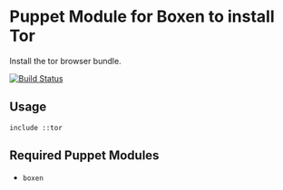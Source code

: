# Puppet Module for Boxen to install Tor

Install the tor browser bundle.

[![Build Status](https://travis-ci.org/adamcrews/puppet-tor.png?branch=master)](https://travis-ci.org/adamcrews/puppet-tor)

## Usage

```puppet
include ::tor
```

## Required Puppet Modules

* `boxen`

